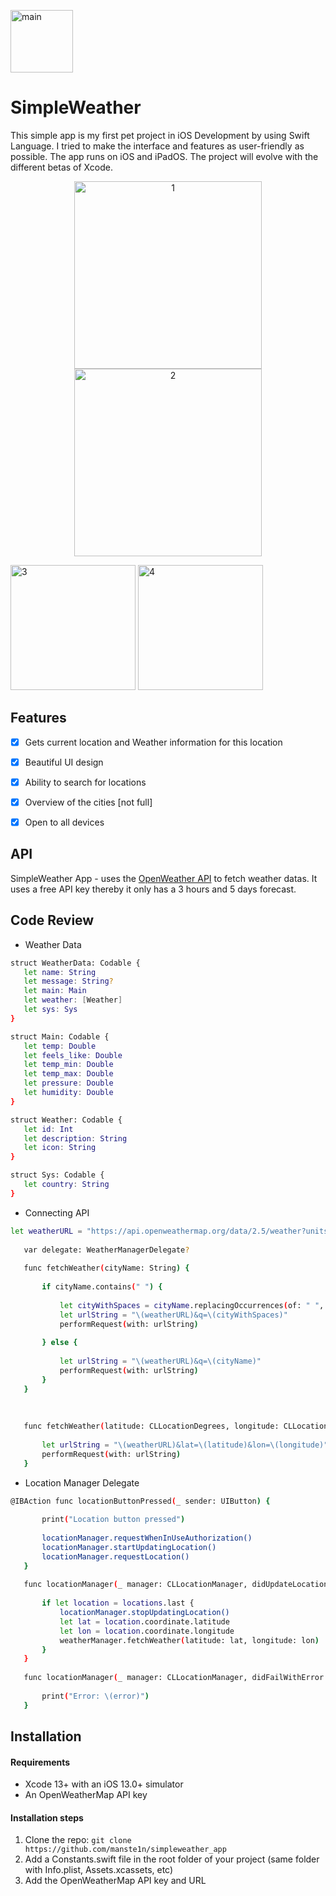 
<p align="left">
  <img src="https://github.com/manste1n/simpleweather_app/blob/main/Screens/mainicon.png" width="100" title="main">
</p>






# SimpleWeather

This simple app is my first pet project in iOS Development by using Swift Language. 
I tried to make the interface and features as user-friendly as possible.
The app runs on iOS and iPadOS. The project will evolve with the different betas of Xcode.

<p align="center">
  <img src="https://github.com/manste1n/simpleweather_app/blob/main/Screens/1.png" width="300" title="1">
  <img src="https://github.com/manste1n/simpleweather_app/blob/main/Screens/2.png" width="300" title="2">
  
</p>



<p align="left">
  <img src="https://github.com/manste1n/simpleweather_app/blob/main/Screens/3.png" width="200" title="3">
  <img src="https://github.com/manste1n/simpleweather_app/blob/main/Screens/4.png" width="200" title="4">
  
</p>




## Features

- [x] Gets current location and Weather information for this location
- [x] Beautiful UI design
- [x] Ability to search for locations
- [x] Overview of the cities [not full]
- [x] Open to all devices 



## API

SimpleWeather App - uses the [OpenWeather API](https://openweathermap.org) to fetch weather datas. It uses a free API key thereby it only has a 3 hours and 5 days forecast.

## Code Review

 - Weather Data
 ```sh
struct WeatherData: Codable {
    let name: String
    let message: String?
    let main: Main
    let weather: [Weather]
    let sys: Sys
}

struct Main: Codable {
    let temp: Double
    let feels_like: Double
    let temp_min: Double
    let temp_max: Double
    let pressure: Double
    let humidity: Double
}

struct Weather: Codable {
    let id: Int
    let description: String
    let icon: String
}

struct Sys: Codable {
    let country: String
}

``` 

 - Connecting API
 ```sh
 let weatherURL = "https://api.openweathermap.org/data/2.5/weather?units=imperial&appid=[TEXT YOUR API KEY]"
    
    var delegate: WeatherManagerDelegate?
    
    func fetchWeather(cityName: String) {
        
        if cityName.contains(" ") {
            
            let cityWithSpaces = cityName.replacingOccurrences(of: " ", with: "+")
            let urlString = "\(weatherURL)&q=\(cityWithSpaces)"
            performRequest(with: urlString)
            
        } else {
            
            let urlString = "\(weatherURL)&q=\(cityName)"
            performRequest(with: urlString)
        }
    }
    
   
    
    func fetchWeather(latitude: CLLocationDegrees, longitude: CLLocationDegrees) {
        
        let urlString = "\(weatherURL)&lat=\(latitude)&lon=\(longitude)"
        performRequest(with: urlString)
    }
``` 



 - Location Manager Delegate
 ```sh
@IBAction func locationButtonPressed(_ sender: UIButton) {
        
        print("Location button pressed")
        
        locationManager.requestWhenInUseAuthorization()
        locationManager.startUpdatingLocation()
        locationManager.requestLocation()
    }
    
    func locationManager(_ manager: CLLocationManager, didUpdateLocations locations: [CLLocation]) {
        
        if let location = locations.last {
            locationManager.stopUpdatingLocation()
            let lat = location.coordinate.latitude
            let lon = location.coordinate.longitude
            weatherManager.fetchWeather(latitude: lat, longitude: lon)
        }
    }
    
    func locationManager(_ manager: CLLocationManager, didFailWithError error: Error) {
        
        print("Error: \(error)")
    }
``` 


## Installation

#### Requirements
- Xcode 13+ with an iOS 13.0+ simulator
- An OpenWeatherMap API key

#### Installation steps
1. Clone the repo: `git clone https://github.com/manste1n/simpleweather_app`
2. Add a Constants.swift file in the root folder of your project (same folder with Info.plist, Assets.xcassets, etc)
3. Add the OpenWeatherMap API key and URL




&nbsp;

